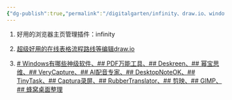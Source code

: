 ```yaml
---
{"dg-publish":true,"permalink":"/digitalgarten/infinity、draw.io、window有关的神级软件/","dgPassFrontmatter":true}
---
```





1. 好用的浏览器主页管理插件：infinity

2. [超级好用的在线表格流程路线等编辑draw.io](https://app.diagrams.net/?src=about)

3. [# Windows有哪些神级软件、## PDF万能工具、## Deskreen、## 幂宝思维、## VeryCapture、## AI配音专家、## DesktopNoteOK、## TinyTask、## Captura录屏、## RubberTranslator、## 剪映、## GIMP、## 蜂窝桌面整理](https://www.zhihu.com/question/465494790/answer/1995164928?utm_source=wechat_session&utm_medium=social&utm_oi=955510795027566592)
